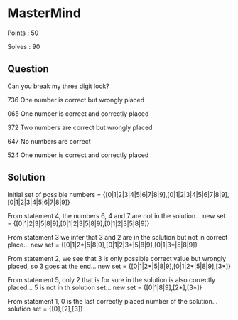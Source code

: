 # MasterMind

Points : 50

Solves : 90

## Question

Can you break my three digit lock?



736  One number is correct but wrongly placed

065  One number is correct and correctly placed

372  Two numbers are correct but wrongly placed

647  No numbers are correct

524  One number is correct and correctly placed


## Solution

Initial set of possible numbers = {[0|1|2|3|4|5|6|7|8|9],[0|1|2|3|4|5|6|7|8|9],[0|1|2|3|4|5|6|7|8|9]}

From statement 4, the numbers 6, 4 and 7 are not in the solution... new set = {[0|1|2|3|5|8|9],[0|1|2|3|5|8|9],[0|1|2|3|5|8|9]}

From statement 3 we infer that 3 and 2 are in the solution but not in correct place... new set = {[0|1|2*|5|8|9],[0|1|2|3*|5|8|9],[0|1|3*|5|8|9]}

From statement 2, we see that 3 is only possible correct value but wrongly placed, so 3 goes at the end... new set = {[0|1|2*|5|8|9],[0|1|2*|5|8|9],[3*]}

From statement 5, only 2 that is for sure in the solution is also correctly placed... 5 is not in th solution set... new set = {[0|1|8|9],[2*],[3*]}

From statement 1, 0 is the last correctly placed number of the solution... solution set = {[0],[2],[3]}
